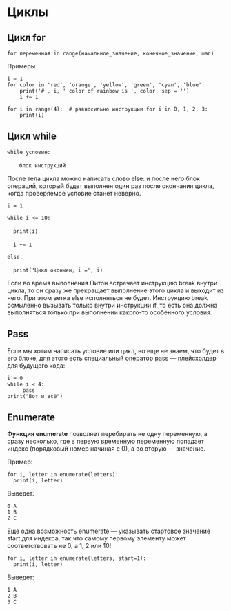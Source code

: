 # Циклы

## Цикл for

`for переменная in range(начальное_значение, конечное_значение, шаг)`

Примеры

```
i = 1
for color in 'red', 'orange', 'yellow', 'green', 'cyan', 'blue':
    print('#', i, ' color of rainbow is ', color, sep = '')
    i += 1

for i in range(4):  # равносильно инструкции for i in 0, 1, 2, 3:
    print(i)
```

## Цикл while

`while условие:`

&emsp;&emsp;`блок инструкций`

После тела цикла можно написать слово else: и после него блок операций, который будет выполнен один раз после окончания цикла, когда проверяемое условие станет неверно.

`i = 1`

`while i <= 10:`

&emsp;`print(i)`

&emsp;`i += 1`

`else:`

&emsp;`print('Цикл окончен, i =', i)`

Если во время выполнения Питон встречает инструкцию break внутри цикла, то он сразу же прекращает выполнение этого цикла и выходит из него. При этом ветка else исполняться не будет. Инструкцию break осмыленно вызывать только внутри инструкции if, то есть она должна выполняться только при выполнении какого-то особенного условия.

## Pass

Если мы хотим написать условие или цикл, но еще не знаем, что будет в его блоке, для этого есть специальный оператор pass — плейсхолдер для будущего кода:

```
i = 0
while i < 4:
     pass
print("Вот и всё")
```

## Enumerate

**Функция enumerate** позволяет перебирать не одну переменную, а сразу несколько, где в первую временную переменную попадает индекс (порядковый номер начиная с 0), а во вторую — значение.

Пример:
```
for i, letter in enumerate(letters):
  print(i, letter)
```
Выведет:
```
0 A
1 B
2 C
```
Еще одна возможность enumerate — указывать стартовое значение start для индекса, так что самому первому элементу может соответствовать не 0, а 1, 2 или 10!
```
for i, letter in enumerate(letters, start=1):
  print(i, letter)
```
Выведет:
```
1 A
2 B
3 C
```
